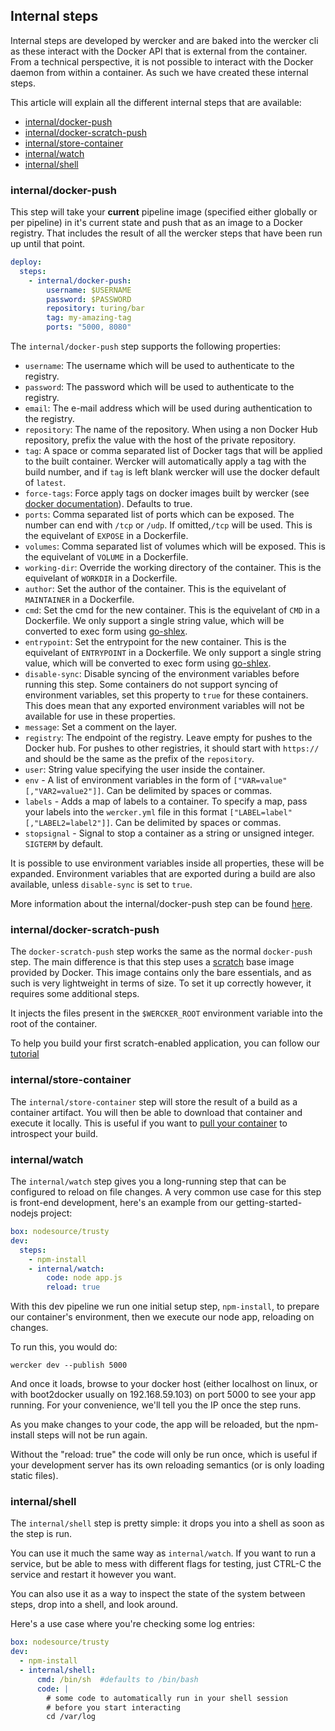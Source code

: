 ## Internal steps
Internal steps are developed by wercker and are baked into the wercker cli as
these interact with the Docker API that is external from the container. From a 
technical perspective, it is not possible to interact with the Docker daemon
from within a container. As such we have created these internal steps.

This article will explain all the different internal steps that are available:

* [internal/docker-push](#docker-push)
* [internal/docker-scratch-push](#scratch-push)
* [internal/store-container](#store-container)
* [internal/watch](#internal-watch)
* [internal/shell](#internal-shell)

### <a name="docker-push"></a>internal/docker-push

This step will take your **current** pipeline image (specified either globally
or per pipeline) in it's current state and push that as an image to a Docker
registry. That includes the result of all the wercker steps that have been run
up until that point.

```yaml
deploy:
  steps:
    - internal/docker-push:
        username: $USERNAME
        password: $PASSWORD
        repository: turing/bar
        tag: my-amazing-tag
        ports: "5000, 8080"
```

The `internal/docker-push` step supports the following properties:

- `username`: The username which will be used to authenticate to the registry.
- `password`: The password which will be used to authenticate to the registry.
- `email`: The e-mail address which will be used during authentication to the
  registry.
- `repository`: The name of the repository. When using a non Docker Hub
  repository, prefix the value with the host of the private repository.
- `tag`: A space or comma separated list of Docker tags that will be applied to the built container. Wercker will automatically apply a tag with the build number, and if `tag` is left blank wercker will use the docker default of `latest`.
- `force-tags`: Force apply tags on docker images built by wercker (see [docker documentation](https://docs.docker.com/engine/reference/api/docker_remote_api_v1.20/#tag-an-image-into-a-repository)). Defaults to true.
- `ports`: Comma separated list of ports which can be exposed. The number can
  end with `/tcp` or `/udp`. If omitted,`/tcp` will be used. This is the
  equivelant of `EXPOSE` in a Dockerfile.
- `volumes`: Comma separated list of volumes which will be exposed. This is the
  equivelant of `VOLUME` in a Dockerfile.
- `working-dir`: Override the working directory of the container. This is the
  equivelant of `WORKDIR` in a Dockerfile.
- `author`: Set the author of the container. This is the equivelant of
  `MAINTAINER` in a Dockerfile.
- `cmd`: Set the cmd for the new container. This is the equivelant of `CMD` in
  a Dockerfile. We only support a single string value, which will be converted
  to exec form using [go-shlex](https://github.com/flynn-archive/go-shlex).
- `entrypoint`: Set the entrypoint for the new container. This is the
  equivelant of `ENTRYPOINT` in a Dockerfile. We only support a single string
  value, which will be converted to exec form using [go-shlex](https://github.com/flynn-archive/go-shlex).
- `disable-sync`: Disable syncing of the environment variables before running
  this step. Some containers do not support syncing of environment variables,
  set this property to `true` for these containers. This does mean that any
  exported environment variables will not be available for use in these
  properties.
- `message`: Set a comment on the layer.
- `registry`: The endpoint of the registry. Leave empty for pushes to the
  Docker hub. For pushes to other registries, it should start with `https://`
  and should be the same as the prefix of the `repository`.
- `user`: String value specifying the user inside the container.
- `env` - A list of environment variables in the form of `["VAR=value"[,"VAR2=value2"]]`. Can be delimited by spaces or commas.
- `labels` - Adds a map of labels to a container. To specify a map, pass your labels into the `wercker.yml` file in this format `["LABEL=label"[,"LABEL2=label2"]]`. Can be delimited by spaces or commas.
- `stopsignal` - Signal to stop a container as a string or unsigned integer. `SIGTERM` by default.

It is possible to use environment variables inside all properties, these will
be expanded. Environment variables that are exported during a build are also
available, unless `disable-sync` is set to `true`.

More information about the internal/docker-push step can be found
[here](/docs/containers/pushing-containers.html).

### <a name="scratch-push" class="anchor"></a>internal/docker-scratch-push

The `docker-scratch-push` step works the same as the normal `docker-push` step.
The main difference is that this step uses a
[scratch](https://docs.docker.com/articles/baseimages/) base image provided by
Docker. This image contains only the bare essentials, and as such is very
lightweight in terms of size. To set it up correctly however, it requires some
additional steps.

It injects the files present in the `$WERCKER_ROOT` environment variable into
the root of the container.

To help you build your first scratch-enabled application, you can follow our
[tutorial](/quickstarts/advanced/building-minimal-containers-with-go.html)

### <a name="store-container" class="anchor"></a>internal/store-container
The `internal/store-container` step will store the result of a build as a
container artifact. You will then be able to download that container and
execute it locally.  This is useful if you want to [pull your
container](/cli/usage/pulling-builds.html) to introspect your
build.

### <a name="internal-watch" class="anchor"></a>internal/watch
The `internal/watch` step gives you a long-running step that can be configured
to reload on file changes. A very common use case for this step is front-end
development, here's an example from our getting-started-nodejs project:

```yaml
box: nodesource/trusty
dev:
  steps:
    - npm-install
    - internal/watch:
        code: node app.js
        reload: true
```

With this dev pipeline we run one initial setup step, `npm-install`, to prepare
our container's environment, then we execute our node app, reloading on changes.

To run this, you would do:

```no-highlight
wercker dev --publish 5000
```

And once it loads, browse to your docker host (either localhost on linux, or
with boot2docker usually  on 192.168.59.103) on port 5000 to see your app running.
For your convenience, we'll tell you the IP once the step runs.

As you make changes to your code, the app will be reloaded, but the npm-install
steps will not be run again.

Without the "reload: true" the code will only be run once, which is useful if
your development server has its own reloading semantics (or is only loading
static files).

### <a name="internal-shell" class="anchor"></a>internal/shell
The `internal/shell` step is pretty simple: it drops you into a shell as soon
as the step is run.

You can use it much the same way as `internal/watch`. If you want to run a
service, but be able to mess with different flags for testing, just CTRL-C the
service and restart it however you want.

You can also use it as a way to inspect the state of the system between steps,
drop into a shell, and look around.

Here's a use case where you're checking some log entries:

```yaml
box: nodesource/trusty
dev:
  - npm-install
  - internal/shell:
      cmd: /bin/sh  #defaults to /bin/bash
      code: |
        # some code to automatically run in your shell session
        # before you start interacting
        cd /var/log
```

